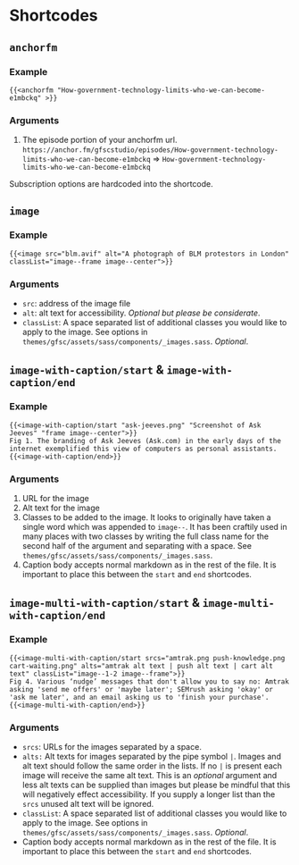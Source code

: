 # Shortcodes

## `anchorfm`

### Example

```
{{<anchorfm "How-government-technology-limits-who-we-can-become-e1mbckq" >}}
```

### Arguments

1. The episode portion of your anchorfm url. `https://anchor.fm/gfscstudio/episodes/How-government-technology-limits-who-we-can-become-e1mbckq` => `How-government-technology-limits-who-we-can-become-e1mbckq` 

Subscription options are hardcoded into the shortcode.

## `image`

### Example

```
{{<image src="blm.avif" alt="A photograph of BLM protestors in London" classList="image--frame image--center">}}
```

### Arguments

- `src`: address of the image file
- `alt`: alt text for accessibility. *Optional but please be considerate*.
- `classList`: A space separated list of additional classes you would like to apply to the image. See options in `themes/gfsc/assets/sass/components/_images.sass`. *Optional*.

## `image-with-caption/start` & `image-with-caption/end` 

### Example

```
{{<image-with-caption/start "ask-jeeves.png" "Screenshot of Ask Jeeves" "frame image--center">}}
Fig 1. The branding of Ask Jeeves (Ask.com) in the early days of the internet exemplified this view of computers as personal assistants. 
{{<image-with-caption/end>}}
```

### Arguments

1. URL for the image
2. Alt text for the image
3. Classes to be added to the image. It looks to originally have taken a single word which was appended to `image--`. It has been craftily used in many places with two classes by writing the full class name for the second half of the argument and separating with a space. See `themes/gfsc/assets/sass/components/_images.sass`.
4. Caption body accepts normal markdown as in the rest of the file. It is important to place this between the `start` and `end` shortcodes.


## `image-multi-with-caption/start` & `image-multi-with-caption/end` 

### Example

```
{{<image-multi-with-caption/start srcs="amtrak.png push-knowledge.png cart-waiting.png" alts="amtrak alt text | push alt text | cart alt text" classList="image--1-2 image--frame">}}
Fig 4. Various ‘nudge’ messages that don't allow you to say no: Amtrak asking 'send me offers' or 'maybe later'; SEMrush asking 'okay' or 'ask me later', and an email asking us to 'finish your purchase'. 
{{<image-multi-with-caption/end>}}
```

### Arguments

- `srcs`: URLs for the images separated by a space.
- `alts:` Alt texts for images separated by the pipe symbol `|`. Images and alt text should follow the same order in the lists. If no `|` is present each image will receive the same alt text. This is an *optional* argument and less alt texts can be supplied than images but please be mindful that this will negatively effect accessibility. If you supply a longer list than the `srcs` unused alt text will be ignored.
- `classList`: A space separated list of additional classes you would like to apply to the image. See options in `themes/gfsc/assets/sass/components/_images.sass`. *Optional*.
- Caption body accepts normal markdown as in the rest of the file. It is important to place this between the `start` and `end` shortcodes.
